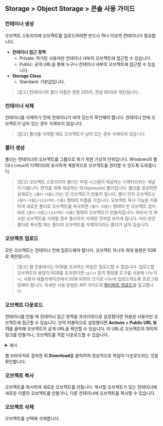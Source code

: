 ## Storage > Object Storage > 콘솔 사용 가이드


### 컨테이너 생성

오브젝트 스토리지에 오브젝트를 업로드하려면 반드시 하나 이상의 컨테이너가 필요합니다.

* **컨테이너 접근 정책**
    * Private: 허가된 사용자만 컨테이너 내부의 오브젝트에 접근할 수 있습니다.
    * Public: 공개 URL을 통해 누구나 컨테이너 내부의 오브젝트에 접근할 수 있습니다.
* **Storage Class**
    * Standard: 기본값입니다.

> [참고]
> 컨테이너와 폴더 이름은 영문 255자, 한글 85자로 제한됩니다.


### 컨테이너 삭제
컨테이너를 삭제하기 전에 컨테이너가 비어 있는지 확인해야 합니다. 컨테이너 안에 오브젝트가 남아 있는 경우 삭제되지 않습니다.

> [참고]
> 폴더를 삭제할 때도 오브젝트가 남아 있는 경우 삭제되지 않습니다.

### 폴더 생성

폴더는 컨테이너의 오브젝트를 그룹으로 묶기 위한 가상의 단위입니다. Windows의 폴더나 Linux의 디렉터리와 유사하게 계층적으로 오브젝트를 관리할 수 있도록 도와줍니다.

> [참고]
> 오브젝트 스토리지의 폴더는 파일 시스템이 제공하는 디렉터리와는 개념이 다릅니다. 편의를 위해 제공하는 의사(pseudo) 폴더입니다. 폴더를 생성하면 실제로는 `{폴더-이름}/`라는 빈 오브젝트가 만들어 집니다. 폴더 안의 오브젝트는 `{폴더-이름}/{오브젝트-이름}` 형태의 이름을 가집니다. 오브젝트 복사 기능을 이용하여 새로운 폴더로 오브젝트를 복사하면 `{폴더-이름}/` 형태의 빈 오브젝트 없이 바로 `{폴더-이름}/{오브젝트-이름}` 형태의 오브젝트가 만들어집니다. 따라서 이 복사된 오브젝트를 삭제할 경우 폴더까지 삭제된 것처럼 보이게 됩니다. 미리 만든 폴더로 복사할 때는 폴더의 오브젝트를 삭제하더라도 폴더가 남아 있습니다.

### 오브젝트 업로드

모든 오브젝트는 컨테이너 안에 업로드해야 합니다. 오브젝트 하나의 최대 용량은 5GB로 제한됩니다.

> [참고]
> 웹 콘솔에서는 5GB를 초과하는 파일은 업로드할 수 없습니다. 업로드할 오브젝트의 용량이 5GB를 초과한다면 `split` 등의 명령줄 도구를 사용해 나누거나, 사용자 애플리케이션에서 5GB 이하의 크기로 나누어 업로드하도록 프로그래밍해야 합니다. 자세한 사용 방법은 API 가이드의 [멀티파트 업로드](api-guide/#_10)를 참고합니다.

### 오브젝트 다운로드

컨테이너를 만들 때 컨테이너 접근 정책을 프라이빗으로 설정했다면 허용된 사용자만 오브젝트에 접근할 수 있습니다. 만약 퍼블릭으로 설정했다면 **Actions > Public URL 보기**를 클릭해 오브젝트의 공개 URL을 확인할 수 있습니다.  이 URL로 오브젝트의 하이퍼링크를 만들거나, 오브젝트를 직접 다운로드할 수 있습니다.

<details>
<summary>예시</summary>

* 웹 페이지 작성

```
# cat > index.html
<html>
<body> hello world!
<a href="https://gov-api-storage.cloud.toast.com/v1/{account}/{container}/{object}">Download</a>
</body>
</html>
```

* 웹 서버 실행

```
# python -m SimpleHTTPServer 80
Serving HTTP on 0.0.0.0 port 80 ...
```

</details>

웹 브라우저로 접속한 뒤 **Download**를 클릭하여 정상적으로 파일이 다운로드되는 것을 확인합니다.


### 오브젝트 복사
오브젝트를 복사하여 새로운 오브젝트를 만듭니다. 복사할 오브젝트가 있는 컨테이너에 새로운 이름의 오브젝트를 만들거나, 다른 컨테이너에 오브젝트를 복사할 수 있습니다.


### 오브젝트 삭제
오브젝트를 선택해 삭제합니다.
